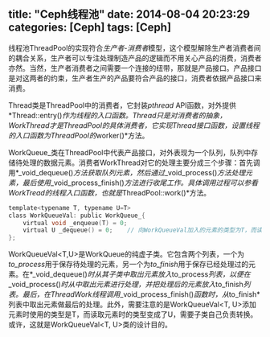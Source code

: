 title: "Ceph线程池" 
date: 2014-08-04 20:23:29 
categories: [Ceph]
tags: [Ceph]
---

线程池ThreadPool的实现符合*生产者-消费者*模型，这个模型解除生产者消费者间的耦合关系，生产者可以专注处理制造产品的逻辑而不用关心产品的消费，消费者亦然。当然，生产者消费者之间需要一个连接的纽带，那就是产品接口。产品接口是对这两者的约束，生产者生产的产品要符合产品的接口，消费者依据产品接口来消费。

<!--more-->

Thread类是ThreadPool中的消费者，它封装*pthread* API函数，对外提供*Thread::entry()*作为线程的入口函数。Thread只是对消费者的抽象，WorkThread才是ThreadPool的具体消费者，它实现Thread接口函数，设置线程的入口函数为ThreadPool的*worker()*方法。

WorkQueue\_类在ThreadPool中代表产品接口，对外表现为一个队列，队列中存储待处理的数据元素。消费者WorkThread对它的处理主要分成三个步骤：首先调用*\_void\_dequeue()*方法获取队列元素，然后通过*\_void\_process()*方法处理元素，最后使用*\_void\_process\_finish()*方法进行收尾工作。具体调用过程可以参看WorkTread的线程入口函数，也就是*ThreadPool::work()*方法。

```C
template<typename T, typename U=T>
class WorkQueueVal: public WorkQueue_{
    virtual void _enqueue(T) = 0;
    virtual U _dequeue() = 0;    // 向WorkQueueVal加入的元素的类型为T，而读出的元素的类型为U。
};
```

WorkQueueVal<T,U>是WorkQueue的纯虚子类。它包含两个列表，一个为*to_process*用于保存待处理的元素，另一个为*to_finish*用于保存已经处理过的元素。在*\_void_dequeue()*时从其子类中取出元素放入*to_process*列表，以便在*\_void\_process()*时从中取出元素进行处理，并把处理后的元素放入*to_finish*列表。最后，在ThreadWork线程调用*\_void_process_finish()*函数时，从*to_finish*列表中取出元素做最后的处理。此外，需要注意的是WorkQueueVal<T, U>添加元素时使用的类型是T，而读取元素时的类型变成了U，需要子类自己负责转换。或许，这就是WorkQueueVal<T, U>类的设计目的。

